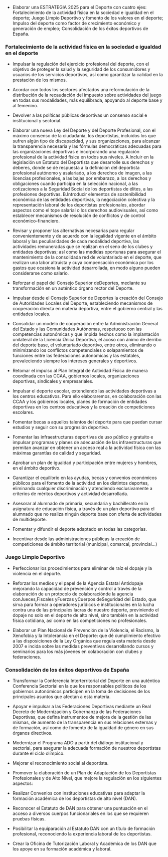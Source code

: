 
- Elaborar una ESTRATEGIA 2025 para el Deporte con cuatro ejes: Fortalecimiento
de la actividad física en la sociedad e igualdad en el deporte; Juego Limpio
Deportivo y fomento de los valores en el deporte; Impulso del deporte como
factor de crecimiento económico y generación de empleo; Consolidación de los
éxitos deportivos de España.

### Fortalecimiento de la actividad física en la sociedad e igualdad en el deporte

- Impulsar la regulación del ejercicio profesional del deporte, con el objetivo de
proteger la salud y la seguridad de los consumidores y usuarios de los servicios
deportivos, así como garantizar la calidad en la prestación de los mismos.

- Acordar con todos los sectores afectados una reformulación de la distribución
de la recaudación del impuesto sobre actividades del juego en todas sus
modalidades, más equilibrada, apoyando al deporte base y al femenino.

- Devolver a las políticas públicas deportivas un consenso social e institucional y
sectorial.

- Elaborar una nueva Ley del Deporte y del Deporte Profesional, con el máximo
consenso de la ciudadanía, los deportistas, incluidos los que sufren algún tipo
de discapacidad, y sus organizaciones, para alcanzar la transparencia necesaria
y las fórmulas democráticas adecuadas para las organizaciones deportivas
e incorporando una regulación profesional de la actividad física en todos sus
niveles.
A.Incluir en la legislación un Estatuto del Deportista que desarrolle sus
derechos y deberes, donde se dé respuesta a la definición del deportista
profesional autónomo y asalariado, a los derechos de imagen, a las licencias
profesionales, a las bajas por embarazo, a los derechos y obligaciones
cuando participa en la selección nacional, a las cotizaciones a la Seguridad
Social de los deportistas de élites, a las profesiones deportivas.
B.Introducir elementos de sostenibilidad económica de las entidades
deportivas, la negociación colectiva y la representación laboral de
los deportistas profesionales, abordar aspectos como el tope salarial
o los derechos audiovisuales, así como establecer mecanismos de
resolución de conflictos y de control económico-financiero.

- Revisar y proponer las alternativas necesarias para regular convenientemente
y de acuerdo con la legalidad vigente en el ámbito laboral y las peculiaridades
 de cada modalidad deportiva, las actividades remuneradas que se realizan en el
seno de los clubes y entidades deportivas; así como las medidas oportunas para
asegurar el mantenimiento de la consolidada red de voluntariado en el deporte,
que realizan una labor altruista y cuya compensación económica por los gastos
que ocasiona la actividad desarrollada, en modo alguno pueden considerarse
como salario.

- Reforzar el papel del Consejo Superior deDeportes, mediante su transformación
en un auténtico órgano rector del Deporte.

- Impulsar desde el Consejo Superior de Deportes la creación del Consejo de
Autoridades Locales del Deporte, estableciendo mecanismos de cooperación
directa en materia deportiva, entre el gobierno central y las entidades locales.

- Consolidar un modelo de cooperación entre la Administración General del
Estado y las Comunidades Autónomas, respetuoso con las competencias
autonómicas y que impida hechos como la implantación unilateral de la Licencia
Única Deportiva, el acoso con ánimo de derribo del deporte base, el voluntariado
deportivo, entre otros, eliminando o minimizando los conflictos competenciales o
solapamientos de funciones entre las federaciones autonómicas y las estatales,
prevaleciendo siempre los intereses generales y deportivos.

- Retomar el impulso al Plan Integral de Actividad Física de manera coordinada
con las CCAA, gobiernos locales, organizaciones deportivas, sindicales y
empresariales.

- Impulsar el deporte escolar, extendiendo las actividades deportivas a los
centros educativos. Para ello elaboraremos, en colaboración con las CCAA y los
gobiernos locales, planes de formación de entidades deportivas en los centros
educativos y la creación de competiciones escolares.

- Fomentar becas a aquellos talentos del deporte para que puedan cursar estudios
y seguir con su progresión deportiva.

- Fomentar las infraestructuras deportivas de uso público y gratuito e impulsar
programas y planes de adecuación de las infraestructuras que permitan avanzar
en obtener un acceso real a la actividad física con las máximas garantías de
calidad y seguridad.

- Aprobar un plan de igualdad y participación entre mujeres y hombres, en el
ámbito deportivo.

- Garantizar el equilibrio en las ayudas, becas y convenios económicos públicos
para el fomento de la actividad en los distintos deportes, eliminando cualquier
discriminación y atendiendo exclusivamente a criterios de méritos deportivos y
actividad desarrollada.

- Asesorar al alumnado de primaria, secundaria y bachillerato en la asignatura de
educación física, a través de un plan deportivo para el alumnado que no realiza
ningún deporte base con oferta de actividades de multideporte.

- Fomentar y difundir el deporte adaptado en todas las categorías.

- Incentivar desde las administraciones públicas la creación de competiciones de
ámbito territorial (municipal, comarcal, provincial...)

### Juego Limpio Deportivo

- Perfeccionar los procedimientos para eliminar de raíz el dopaje y la violencia
en el deporte.

- Reforzar los medios y el papel de la Agencia Estatal Antidopaje mejorando la
capacidad de prevención y control a través de la elaboración de un protocolo de
colaboraciónde la agencia conJueces,Fiscales yFuerzas yCuerpos deSeguridad
del Estado, que sirva para formar a operadores jurídicos e institucionales en la
lucha contra una de las principales lacras de nuestro deporte, previniendo el
dopaje no solo en el deporte de alto nivel, sino también en la actividad física
cotidiana, así como en las competiciones no profesionales.

- Elaborar un Plan Nacional de Prevención de la Violencia, el Racismo, la
Xenofobia y la Intolerancia en el Deporte: que dé cumplimiento efectivo a las
disposiciones de la Ley Orgánica que regula esta materia desde 2007 e incida
sobre las medidas preventivas desarrollando cursos y seminarios para los más
jóvenes en colaboración con clubes y federaciones.

### Consolidación de los éxitos deportivos de España

- Transformar la Conferencia Interterritorial del Deporte en una auténtica
Conferencia Sectorial en la que los responsables políticos de los gobiernos
autonómicos participen en la toma de decisiones de los principales asuntos que
afectan a esta materia.

- Apoyar e impulsar a las Federaciones Deportivas mediante un Real Decreto
de Modernización y Gobernanza de las Federaciones Deportivas, que defina
instrumentos de mejora de la gestión de las mismas, de aumento de la
transparencia en sus relaciones externas y de formación, así como de fomento
de la igualdad de género en sus órganos directivos.

- Modernizar el Programa ADO a partir del diálogo institucional y sectorial,
para asegurar la adecuada formación de nuestros deportistas durante el ciclo
olímpico.

- Mejorar el reconocimiento social al deportista.

- Promover la elaboración de un Plan de Adaptación de los Deportistas
Profesionales y de Alto Nivel, que mejore la regulación en los siguientes
aspectos:
- Realizar Convenios con instituciones educativas para adaptar la formación
académica de los deportistas de alto nivel (DAN).
- Reconocer el Estatuto de DAN para obtener una puntuación en el acceso a
diversos cuerpos funcionariales en los que se requieren pruebas físicas.
- Posibilitar la equiparación al Estatuto DAN con un título de formación
profesional, reconociendo la experiencia laboral de los deportistas.
- Crear la Oficina de Tutorización Laboral y Académica de los DAN que los
apoye en su formación académica y laboral.
